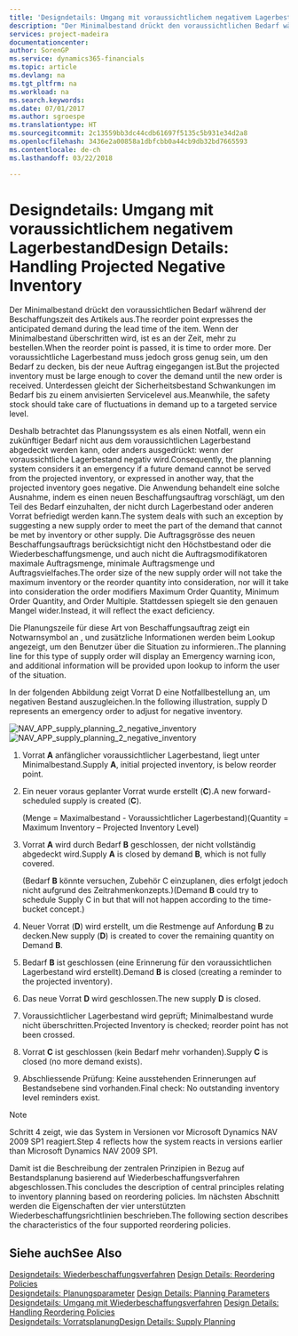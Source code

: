 ```yaml
---
title: 'Designdetails: Umgang mit voraussichtlichem negativem Lagerbestand | Microsoft Docs'
description: "Der Minimalbestand drückt den voraussichtlichen Bedarf während der Beschaffungszeit des Artikels aus. Wenn der Minimalbestand überschritten wird, ist es an der Zeit, mehr zu bestellen. Der voraussichtliche Lagerbestand muss jedoch gross genug sein, um den Bedarf zu decken, bis der neue Auftrag eingegangen ist. Unterdessen gleicht der Sicherheitsbestand Schwankungen im Bedarf bis zu einem anvisierten Servicelevel aus."
services: project-madeira
documentationcenter: 
author: SorenGP
ms.service: dynamics365-financials
ms.topic: article
ms.devlang: na
ms.tgt_pltfrm: na
ms.workload: na
ms.search.keywords: 
ms.date: 07/01/2017
ms.author: sgroespe
ms.translationtype: HT
ms.sourcegitcommit: 2c13559bb3dc44cdb61697f5135c5b931e34d2a8
ms.openlocfilehash: 3436e2a00858a1dbfcbb0a44cb9db32bd7665593
ms.contentlocale: de-ch
ms.lasthandoff: 03/22/2018

---
```

# <a name="design-details-handling-projected-negative-inventory"></a><span data-ttu-id="fe334-106">Designdetails: Umgang mit voraussichtlichem negativem Lagerbestand</span><span class="sxs-lookup"><span data-stu-id="fe334-106">Design Details: Handling Projected Negative Inventory</span></span>
<span data-ttu-id="fe334-107">Der Minimalbestand drückt den voraussichtlichen Bedarf während der Beschaffungszeit des Artikels aus.</span><span class="sxs-lookup"><span data-stu-id="fe334-107">The reorder point expresses the anticipated demand during the lead time of the item.</span></span> <span data-ttu-id="fe334-108">Wenn der Minimalbestand überschritten wird, ist es an der Zeit, mehr zu bestellen.</span><span class="sxs-lookup"><span data-stu-id="fe334-108">When the reorder point is passed, it is time to order more.</span></span> <span data-ttu-id="fe334-109">Der voraussichtliche Lagerbestand muss jedoch gross genug sein, um den Bedarf zu decken, bis der neue Auftrag eingegangen ist.</span><span class="sxs-lookup"><span data-stu-id="fe334-109">But the projected inventory must be large enough to cover the demand until the new order is received.</span></span> <span data-ttu-id="fe334-110">Unterdessen gleicht der Sicherheitsbestand Schwankungen im Bedarf bis zu einem anvisierten Servicelevel aus.</span><span class="sxs-lookup"><span data-stu-id="fe334-110">Meanwhile, the safety stock should take care of fluctuations in demand up to a targeted service level.</span></span>  

 <span data-ttu-id="fe334-111">Deshalb betrachtet das Planungssystem es als einen Notfall, wenn ein zukünftiger Bedarf nicht aus dem voraussichtlichen Lagerbestand abgedeckt werden kann, oder anders ausgedrückt: wenn der voraussichtliche Lagerbestand negativ wird.</span><span class="sxs-lookup"><span data-stu-id="fe334-111">Consequently, the planning system considers it an emergency if a future demand cannot be served from the projected inventory, or expressed in another way, that the projected inventory goes negative.</span></span> <span data-ttu-id="fe334-112">Die Anwendung behandelt eine solche Ausnahme, indem es einen neuen Beschaffungsauftrag vorschlägt, um den Teil des Bedarf einzuhalten, der nicht durch Lagerbestand oder anderen Vorrat befriedigt werden kann.</span><span class="sxs-lookup"><span data-stu-id="fe334-112">The system deals with such an exception by suggesting a new supply order to meet the part of the demand that cannot be met by inventory or other supply.</span></span> <span data-ttu-id="fe334-113">Die Auftragsgrösse des neuen Beschaffungsauftrags berücksichtigt nicht den Höchstbestand oder die Wiederbeschaffungsmenge, und auch nicht die Auftragsmodifikatoren maximale Auftragsmenge, minimale Auftragsmenge und Auftragsvielfaches.</span><span class="sxs-lookup"><span data-stu-id="fe334-113">The order size of the new supply order will not take the maximum inventory or the reorder quantity into consideration, nor will it take into consideration the order modifiers Maximum Order Quantity, Minimum Order Quantity, and Order Multiple.</span></span> <span data-ttu-id="fe334-114">Stattdessen spiegelt sie den genauen Mangel wider.</span><span class="sxs-lookup"><span data-stu-id="fe334-114">Instead, it will reflect the exact deficiency.</span></span>  

 <span data-ttu-id="fe334-115">Die Planungszeile für diese Art von Beschaffungsauftrag zeigt ein Notwarnsymbol an , und zusätzliche Informationen werden beim Lookup angezeigt, um den Benutzer über die Situation zu informieren..</span><span class="sxs-lookup"><span data-stu-id="fe334-115">The planning line for this type of supply order will display an Emergency warning icon, and additional information will be provided upon lookup to inform the user of the situation.</span></span>  

 <span data-ttu-id="fe334-116">In der folgenden Abbildung zeigt Vorrat D eine Notfallbestellung an, um negativen Bestand auszugleichen.</span><span class="sxs-lookup"><span data-stu-id="fe334-116">In the following illustration, supply D represents an emergency order to adjust for negative inventory.</span></span>  

 <span data-ttu-id="fe334-117">![](media/nav_app_supply_planning_2_negative_inventory.png "NAV_APP_supply_planning_2_negative_inventory")</span><span class="sxs-lookup"><span data-stu-id="fe334-117">![](media/nav_app_supply_planning_2_negative_inventory.png "NAV_APP_supply_planning_2_negative_inventory")</span></span>  

1.  <span data-ttu-id="fe334-118">Vorrat **A** anfänglicher voraussichtlicher Lagerbestand, liegt unter Minimalbestand.</span><span class="sxs-lookup"><span data-stu-id="fe334-118">Supply **A**, initial projected inventory, is below reorder point.</span></span>  

2.  <span data-ttu-id="fe334-119">Ein neuer voraus geplanter Vorrat wurde erstellt (**C**).</span><span class="sxs-lookup"><span data-stu-id="fe334-119">A new forward-scheduled supply is created (**C**).</span></span>  

     <span data-ttu-id="fe334-120">(Menge = Maximalbestand - Voraussichtlicher Lagerbestand)</span><span class="sxs-lookup"><span data-stu-id="fe334-120">(Quantity = Maximum Inventory – Projected Inventory Level)</span></span>  

3.  <span data-ttu-id="fe334-121">Vorrat **A** wird durch Bedarf **B** geschlossen, der nicht vollständig abgedeckt wird.</span><span class="sxs-lookup"><span data-stu-id="fe334-121">Supply **A** is closed by demand **B**, which is not fully covered.</span></span>  

     <span data-ttu-id="fe334-122">(Bedarf **B** könnte versuchen, Zubehör C einzuplanen, dies erfolgt jedoch nicht aufgrund des Zeitrahmenkonzepts.)</span><span class="sxs-lookup"><span data-stu-id="fe334-122">(Demand **B** could try to schedule Supply C in but that will not happen according to the time-bucket concept.)</span></span>  

4.  <span data-ttu-id="fe334-123">Neuer Vorrat (**D**) wird erstellt, um die Restmenge auf Anfordung **B** zu decken.</span><span class="sxs-lookup"><span data-stu-id="fe334-123">New supply (**D**) is created to cover the remaining quantity on Demand **B**.</span></span>  

5.  <span data-ttu-id="fe334-124">Bedarf **B** ist geschlossen (eine Erinnerung für den voraussichtlichen Lagerbestand wird erstellt).</span><span class="sxs-lookup"><span data-stu-id="fe334-124">Demand **B** is closed (creating a reminder to the projected inventory).</span></span>  

6.  <span data-ttu-id="fe334-125">Das neue Vorrat **D** wird geschlossen.</span><span class="sxs-lookup"><span data-stu-id="fe334-125">The new supply **D** is closed.</span></span>  

7.  <span data-ttu-id="fe334-126">Voraussichtlicher Lagerbestand wird geprüft; Minimalbestand wurde nicht überschritten.</span><span class="sxs-lookup"><span data-stu-id="fe334-126">Projected Inventory is checked; reorder point has not been crossed.</span></span>  

8.  <span data-ttu-id="fe334-127">Vorrat **C** ist geschlossen (kein Bedarf mehr vorhanden).</span><span class="sxs-lookup"><span data-stu-id="fe334-127">Supply **C** is closed (no more demand exists).</span></span>  

9. <span data-ttu-id="fe334-128">Abschliessende Prüfung: Keine ausstehenden Erinnerungen auf Bestandsebene sind vorhanden.</span><span class="sxs-lookup"><span data-stu-id="fe334-128">Final check: No outstanding inventory level reminders exist.</span></span>  

> [!NOTE]  
>  <span data-ttu-id="fe334-129">Schritt 4 zeigt, wie das System in Versionen vor Microsoft Dynamics NAV 2009 SP1 reagiert.</span><span class="sxs-lookup"><span data-stu-id="fe334-129">Step 4 reflects how the system reacts in versions earlier than Microsoft Dynamics NAV 2009 SP1.</span></span>  

 <span data-ttu-id="fe334-130">Damit ist die Beschreibung der zentralen Prinzipien in Bezug auf Bestandsplanung basierend auf Wiederbeschaffungsverfahren abgeschlossen.</span><span class="sxs-lookup"><span data-stu-id="fe334-130">This concludes the description of central principles relating to inventory planning based on reordering policies.</span></span> <span data-ttu-id="fe334-131">Im nächsten Abschnitt werden die Eigenschaften der vier unterstützten Wiederbeschaffungsrichtlinien beschrieben.</span><span class="sxs-lookup"><span data-stu-id="fe334-131">The following section describes the characteristics of the four supported reordering policies.</span></span>  

## <a name="see-also"></a><span data-ttu-id="fe334-132">Siehe auch</span><span class="sxs-lookup"><span data-stu-id="fe334-132">See Also</span></span>  
 <span data-ttu-id="fe334-133">[Designdetails: Wiederbeschaffungsverfahren](design-details-reordering-policies.md) </span><span class="sxs-lookup"><span data-stu-id="fe334-133">[Design Details: Reordering Policies](design-details-reordering-policies.md) </span></span>  
 <span data-ttu-id="fe334-134">[Designdetails: Planungsparameter](design-details-planning-parameters.md) </span><span class="sxs-lookup"><span data-stu-id="fe334-134">[Design Details: Planning Parameters](design-details-planning-parameters.md) </span></span>  
 <span data-ttu-id="fe334-135">[Designdetails: Umgang mit Wiederbeschaffungsverfahren](design-details-handling-reordering-policies.md) </span><span class="sxs-lookup"><span data-stu-id="fe334-135">[Design Details: Handling Reordering Policies](design-details-handling-reordering-policies.md) </span></span>  
 [<span data-ttu-id="fe334-136">Designdetails: Vorratsplanung</span><span class="sxs-lookup"><span data-stu-id="fe334-136">Design Details: Supply Planning</span></span>](design-details-supply-planning.md)

